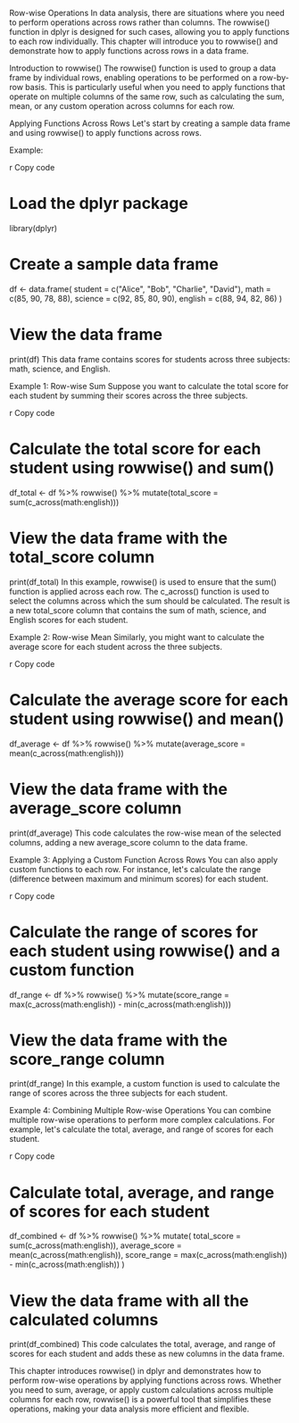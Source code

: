 Row-wise Operations 
In data analysis, there are situations where you need to perform operations across rows rather than columns. The rowwise() function in dplyr is designed for such cases, allowing you to apply functions to each row individually. This chapter will introduce you to rowwise() and demonstrate how to apply functions across rows in a data frame.

Introduction to rowwise()
The rowwise() function is used to group a data frame by individual rows, enabling operations to be performed on a row-by-row basis. This is particularly useful when you need to apply functions that operate on multiple columns of the same row, such as calculating the sum, mean, or any custom operation across columns for each row.

Applying Functions Across Rows
Let's start by creating a sample data frame and using rowwise() to apply functions across rows.

Example:

r
Copy code
# Load the dplyr package
library(dplyr)

# Create a sample data frame
df <- data.frame(
  student = c("Alice", "Bob", "Charlie", "David"),
  math = c(85, 90, 78, 88),
  science = c(92, 85, 80, 90),
  english = c(88, 94, 82, 86)
)

# View the data frame
print(df)
This data frame contains scores for students across three subjects: math, science, and English.

Example 1: Row-wise Sum
Suppose you want to calculate the total score for each student by summing their scores across the three subjects.

r
Copy code
# Calculate the total score for each student using rowwise() and sum()
df_total <- df %>%
  rowwise() %>%
  mutate(total_score = sum(c_across(math:english)))

# View the data frame with the total_score column
print(df_total)
In this example, rowwise() is used to ensure that the sum() function is applied across each row. The c_across() function is used to select the columns across which the sum should be calculated. The result is a new total_score column that contains the sum of math, science, and English scores for each student.

Example 2: Row-wise Mean
Similarly, you might want to calculate the average score for each student across the three subjects.

r
Copy code
# Calculate the average score for each student using rowwise() and mean()
df_average <- df %>%
  rowwise() %>%
  mutate(average_score = mean(c_across(math:english)))

# View the data frame with the average_score column
print(df_average)
This code calculates the row-wise mean of the selected columns, adding a new average_score column to the data frame.

Example 3: Applying a Custom Function Across Rows
You can also apply custom functions to each row. For instance, let's calculate the range (difference between maximum and minimum scores) for each student.

r
Copy code
# Calculate the range of scores for each student using rowwise() and a custom function
df_range <- df %>%
  rowwise() %>%
  mutate(score_range = max(c_across(math:english)) - min(c_across(math:english)))

# View the data frame with the score_range column
print(df_range)
In this example, a custom function is used to calculate the range of scores across the three subjects for each student.

Example 4: Combining Multiple Row-wise Operations
You can combine multiple row-wise operations to perform more complex calculations. For example, let's calculate the total, average, and range of scores for each student.

r
Copy code
# Calculate total, average, and range of scores for each student
df_combined <- df %>%
  rowwise() %>%
  mutate(
    total_score = sum(c_across(math:english)),
    average_score = mean(c_across(math:english)),
    score_range = max(c_across(math:english)) - min(c_across(math:english))
  )

# View the data frame with all the calculated columns
print(df_combined)
This code calculates the total, average, and range of scores for each student and adds these as new columns in the data frame.

This chapter introduces rowwise() in dplyr and demonstrates how to perform row-wise operations by applying functions across rows. Whether you need to sum, average, or apply custom calculations across multiple columns for each row, rowwise() is a powerful tool that simplifies these operations, making your data analysis more efficient and flexible.
